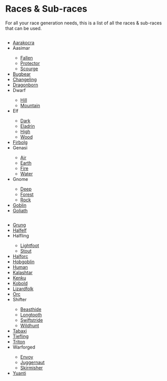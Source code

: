 <script>const page = "class"</script>
<h1 class="center title"><b>Races & Sub-races</b></h1>
<p class="center">For all your race generation needs, this is a list of all the races & sub-races that can be used.<br></p>
<div class="columRow">
	<div class="column left" style="background-color=#aaa;"></div>
	<div class="column middle">
		<ul>
			<li><a href="{{ site.baseurl }}/class/raceTypes/aarakocra">Aarakocra</a></li>
			<li><a>Aasimar</a></li>
				<ul>
					<li><a href="{{ site.baseurl }}/class/raceTypes/aasimar-fallen">Fallen</a></li>
					<li><a href="{{ site.baseurl }}/class/raceTypes/aasimar-protector">Protector</a></li>
					<li><a href="{{ site.baseurl }}/class/raceTypes/aasimar-scourge">Scourge</a></li>
				</ul>
			<li><a href="{{ site.baseurl }}/class/raceTypes/bugbear">Bugbear</a></li>
			<li><a href="{{ site.baseurl }}/class/raceTypes/changeling">Changeling</a></li>
			<li><a href="{{ site.baseurl }}/class/raceTypes/dragonborn">Dragonborn</a></li>
			<li><a>Dwarf</a></li>
			<ul>
				<li><a href="{{ site.baseurl }}/class/raceTypes/dwarf-hill">Hill</a></li>
				<li><a href="{{ site.baseurl }}/class/raceTypes/dwarf-mountain">Mountain</a></li>
			</ul>
			<li><a>Elf</a></li>
			<ul>
				<li><a href="{{ site.baseurl }}/class/raceTypes/elf-dark">Dark</a></li>
				<li><a href="{{ site.baseurl }}/class/raceTypes/elf-eladrin">Eladrin</a></li>
				<li><a href="{{ site.baseurl }}/class/raceTypes/elf-high">High</a></li>
				<li><a href="{{ site.baseurl }}/class/raceTypes/elf-wood">Wood</a></li>
			</ul>
			<li><a href="{{ site.baseurl }}/class/raceTypes/firbolg">Firbolg</a></li>
			<li><a>Genasi</a></li>
			<ul>
				<li><a href="{{ site.baseurl }}/class/raceTypes/genasi-air">Air</a></li>
				<li><a href="{{ site.baseurl }}/class/raceTypes/genasi-earth">Earth</a></li>
				<li><a href="{{ site.baseurl }}/class/raceTypes/genasi-fire">Fire</a></li>
				<li><a href="{{ site.baseurl }}/class/raceTypes/genasi-water">Water</a></li>
			</ul>
			<li><a>Gnome</a></li>
			<ul>
				<li><a href="{{ site.baseurl }}/class/raceTypes/gnome-deep">Deep</a></li>
				<li><a href="{{ site.baseurl }}/class/raceTypes/gnome-forest">Forest</a></li>
				<li><a href="{{ site.baseurl }}/class/raceTypes/gnome-rock">Rock</a></li>
			</ul>
			<li><a href="{{ site.baseurl }}/class/raceTypes/goblin">Goblin</a></li>
			<li><a href="{{ site.baseurl }}/class/raceTypes/goliath">Goliath</a></li>
		</ul>
	</div>
	<div class="column right">
		<ul>
			<li><a href="{{ site.baseurl }}/class/raceTypes/grung">Grung</a></li>
			<li><a href="{{ site.baseurl }}/class/raceTypes/halfelf">Halfelf</a></li>
			<li><a>Halfling</a></li>
			<ul>
				<li><a href="{{ site.baseurl }}/class/raceTypes/halfling-lightfoot">Lightfoot</a></li>
				<li><a href="{{ site.baseurl }}/class/raceTypes/halfling-stout">Stout</a></li>
			</ul>
			<li><a href="{{ site.baseurl }}/class/raceTypes/halforc">Halforc</a></li>
			<li><a href="{{ site.baseurl }}/class/raceTypes/hobgoblin">Hobgoblin</a></li>
			<li><a href="{{ site.baseurl }}/class/raceTypes/human">Human</a></li>
			<li><a href="{{ site.baseurl }}/class/raceTypes/kalashtar">Kalashtar</a></li>
			<li><a href="{{ site.baseurl }}/class/raceTypes/kenku">Kenku</a></li>
			<li><a href="{{ site.baseurl }}/class/raceTypes/kobold">Kobold</a></li>
			<li><a href="{{ site.baseurl }}/class/raceTypes/lizardfolk">Lizardfolk</a></li>
			<li><a href="{{ site.baseurl }}/class/raceTypes/orc">Orc</a></li>
			<li><a>Shifter</a></li>
			<ul>
				<li><a href="{{ site.baseurl }}/class/raceTypes/shifter-beasthide">Beasthide</a></li>
				<li><a href="{{ site.baseurl }}/class/raceTypes/shifter-longtooth">Longtooth</a></li>
				<li><a href="{{ site.baseurl }}/class/raceTypes/shifter-swiftstride">Swiftstride</a></li>
				<li><a href="{{ site.baseurl }}/class/raceTypes/shifter-wildhunt">Wildhunt</a></li>
			</ul>
			<li><a href="{{ site.baseurl }}/class/raceTypes/tabaxi">Tabaxi</a></li>
			<li><a href="{{ site.baseurl }}/class/raceTypes/tiefling">Tiefling</a></li>
			<li><a href="{{ site.baseurl }}/class/raceTypes/triton">Triton</a></li>
			<li><a>Warforged</a></li>
			<ul>
				<li><a href="{{ site.baseurl }}/class/raceTypes/warforged-envoy">Envoy</a></li>
				<li><a href="{{ site.baseurl }}/class/raceTypes/warforged-juggernaut">Juggernaut</a></li>
				<li><a href="{{ site.baseurl }}/class/raceTypes/warforged-skirmisher">Skirmisher</a></li>
			</ul>
			<li><a href="{{ site.baseurl }}/class/raceTypes/yuanti">Yuanti</a></li>
		</ul>
	</div>
</div>
